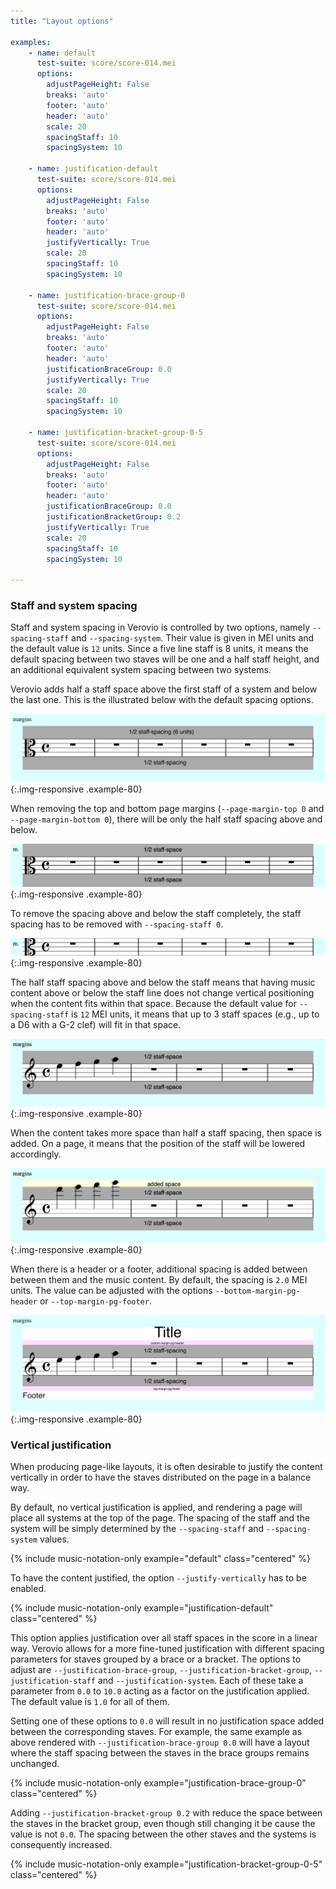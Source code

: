 ```yaml
---
title: "Layout options"

examples:
    - name: default
      test-suite: score/score-014.mei
      options:
        adjustPageHeight: False
        breaks: 'auto'
        footer: 'auto'
        header: 'auto'
        scale: 20
        spacingStaff: 10
        spacingSystem: 10

    - name: justification-default
      test-suite: score/score-014.mei
      options:
        adjustPageHeight: False
        breaks: 'auto'
        footer: 'auto'
        header: 'auto'
        justifyVertically: True
        scale: 20
        spacingStaff: 10
        spacingSystem: 10

    - name: justification-brace-group-0
      test-suite: score/score-014.mei
      options:
        adjustPageHeight: False
        breaks: 'auto'
        footer: 'auto'
        header: 'auto'
        justificationBraceGroup: 0.0
        justifyVertically: True
        scale: 20
        spacingStaff: 10
        spacingSystem: 10

    - name: justification-bracket-group-0-5
      test-suite: score/score-014.mei
      options:
        adjustPageHeight: False
        breaks: 'auto'
        footer: 'auto'
        header: 'auto'
        justificationBraceGroup: 0.0
        justificationBracketGroup: 0.2
        justifyVertically: True
        scale: 20
        spacingStaff: 10
        spacingSystem: 10

---
```


### Staff and system spacing

Staff and system spacing in Verovio is controlled by two options, namely `--spacing-staff` and `--spacing-system`. Their value is given in MEI units and the default value is `12` units. Since a five line staff is 8 units, it means the default spacing between two staves will be one and a half staff height, and an additional equivalent system spacing between two systems.

Verovio adds half a staff space above the first staff of a system and below the last one. This is the illustrated below with the default spacing options.

![spacing 01](/images/advanced-topics/layout-options/spacing-01.png){:.img-responsive .example-80}

When removing the top and bottom page margins (`--page-margin-top 0` and  `--page-margin-bottom 0`), there will be only the half staff spacing above and below.

![spacing 02](/images/advanced-topics/layout-options/spacing-02.png){:.img-responsive .example-80}

To remove the spacing above and below the staff completely, the staff spacing has to be removed with `--spacing-staff 0`.

![spacing 03](/images/advanced-topics/layout-options/spacing-03.png){:.img-responsive .example-80}

The half staff spacing above and below the staff means that having music content above or below the staff line does not change vertical positioning when the content fits within that space. Because the default value for `--spacing-staff` is `12` MEI units, it means that up to 3 staff spaces (e.g., up to a D6 with a G-2 clef) will fit in that space.

![spacing 04](/images/advanced-topics/layout-options/spacing-04.png){:.img-responsive .example-80}

When the content takes more space than half a staff spacing, then space is added. On a page, it means that the position of the staff will be lowered accordingly.

![spacing 05](/images/advanced-topics/layout-options/spacing-05.png){:.img-responsive .example-80}

When there is a header or a footer, additional spacing is added between between them and the music content. By default, the spacing is `2.0` MEI units. The value can be adjusted with the options  `--bottom-margin-pg-header` or  `--top-margin-pg-footer`.

![spacing 06](/images/advanced-topics/layout-options/spacing-06.png){:.img-responsive .example-80}

### Vertical justification

When producing page-like layouts, it is often desirable to justify the content vertically in order to have the staves distributed on the page in a balance way.

By default, no vertical justification is applied, and rendering a page will place all systems at the top of the page. The spacing of the staff and the system will be simply determined by the `--spacing-staff` and `--spacing-system` values. 

{% include music-notation-only example="default" class="centered" %}

To have the content justified, the option `--justify-vertically` has to be enabled.

{% include music-notation-only example="justification-default" class="centered" %}

This option applies justification over all staff spaces in the score in a linear way. Verovio allows for a more fine-tuned justification with different spacing parameters for staves grouped by a brace or a bracket. The options to adjust are `--justification-brace-group`, `--justification-bracket-group`, `--justification-staff` and `--justification-system`. Each of these take a parameter from `0.0` to `10.0` acting as a factor on the justification applied. The default value is `1.0` for all of them.

Setting one of these options to `0.0` will result in no justification space added between the corresponding staves. For example, the same example as above rendered with `--justification-brace-group 0.0` will have a layout where the staff spacing between the staves in the brace groups remains unchanged.

{% include music-notation-only example="justification-brace-group-0" class="centered" %}

Adding `--justification-bracket-group 0.2` with reduce the space between the staves in the bracket group, even though still changing it be cause the value is not `0.0`. The spacing between the other staves and the systems is consequently increased.

{% include music-notation-only example="justification-bracket-group-0-5" class="centered" %}